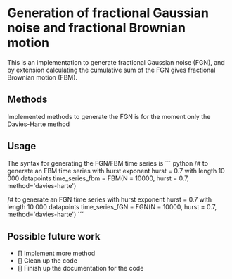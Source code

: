 # Generation of fractional Gaussian noise and fractional Brownian motion
This is an implementation to generate fractional Gaussian noise (FGN), and by extension calculating the cumulative sum of the FGN gives fractional Brownian motion (FBM).

## Methods
Implemented methods to generate the FGN is for the moment only the Davies-Harte method

## Usage
The syntax for generating the FGN/FBM time series is
´´´ python
/# to generate an FBM time series with hurst exponent hurst = 0.7 with length 10 000 datapoints
time_series_fbm = FBM(N = 10000, hurst = 0.7, method='davies-harte')

/# to generate an FGN time series with hurst exponent hurst = 0.7 with length 10 000 datapoints
time_series_fGN = FGN(N = 10000, hurst = 0.7, method='davies-harte')
´´´

## Possible future work
 - [] Implement more method
 - [] Clean up the code
 - [] Finish up the documentation for the code
